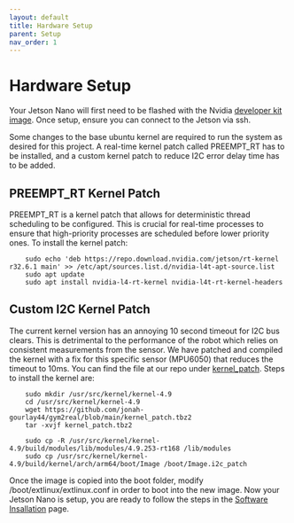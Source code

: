 ```yaml
---
layout: default
title: Hardware Setup
parent: Setup
nav_order: 1
---
```


# Hardware Setup

Your Jetson Nano will first need to be flashed with the Nvidia [developer kit image](https://developer.nvidia.com/embedded/downloads). Once setup, ensure you can connect to the Jetson via ssh.

Some changes to the base ubuntu kernel are required to run the system as desired for this project. A real-time kernel patch called PREEMPT_RT has to be installed, and a custom kernel patch to reduce I2C error delay time has to be added.

## PREEMPT_RT Kernel Patch

PREEMPT_RT is a kernel patch that allows for deterministic thread scheduling to be configured. This is crucial for real-time processes to ensure that high-priority processes are scheduled before lower priority ones. To install the kernel patch:

        sudo echo 'deb https://repo.download.nvidia.com/jetson/rt-kernel r32.6.1 main' >> /etc/apt/sources.list.d/nvidia-l4t-apt-source.list
        sudo apt update
        sudo apt install nvidia-l4-rt-kernel nvidia-l4t-rt-kernel-headers

## Custom I2C Kernel Patch
The current kernel version has an annoying 10 second timeout for I2C bus clears. This is detrimental to the performance of the robot which relies on consistent measurements from the sensor. We have patched and compiled the kernel with a fix for this specific sensor (MPU6050) that reduces the timeout to 10ms. You can find the file at our repo under [kernel_patch](https://github.com/jonah-gourlay44/gym2real). Steps to install the kernel are:

        sudo mkdir /usr/src/kernel/kernel-4.9
        cd /usr/src/kernel/kernel-4.9
        wget https://github.com/jonah-gourlay44/gym2real/blob/main/kernel_patch.tbz2
        tar -xvjf kernel_patch.tbz2

        sudo cp -R /usr/src/kernel/kernel-4.9/build/modules/lib/modules/4.9.253-rt168 /lib/modules
        sudo cp /usr/src/kernel/kernel-4.9/build/kernel/arch/arm64/boot/Image /boot/Image.i2c_patch

Once the image is copied into the boot folder, modify /boot/extlinux/extlinux.conf in order to boot into the new image.
Now your Jetson Nano is setup, you are ready to follow the steps in the [Software Insallation](install) page.